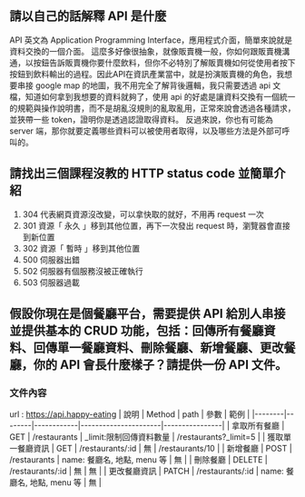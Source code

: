 ## 請以自己的話解釋 API 是什麼
API 英文為 Application Programming Interface，應用程式介面，簡單來說就是資料交換的一個介面。
這麼多好像很抽象，就像販賣機一般，你如何跟販賣機溝通，以按鈕告訴販賣機你要什麼飲料，但你不必特別了解販賣機如何從使用者按下按鈕到飲料輸出的過程。因此API在資訊產業當中，就是扮演販賣機的角色，我想要串接 google map 的地圖，我不用完全了解背後邏輯，我只需要透過 api 文檔，知道如何拿到我想要的資料就夠了，使用 api 的好處是讓資料交換有一個統一的規範與操作說明書，而不是胡亂沒規則的亂取亂用，正常來說會透過各種請求，並狹帶一些 token，證明你是透過認證取得資料。
反過來說，你也有可能為 server 端，那你就要定義哪些資料可以被使用者取得，以及哪些方法是外部可呼叫的。


## 請找出三個課程沒教的 HTTP status code 並簡單介紹
1. 304 代表網頁資源沒改變，可以拿快取的就好，不用再 request 一次
2. 301 資源「 永久 」移到其他位置，再下一次發出 request 時，瀏覽器會直接到新位置
3. 302 資源「 暫時 」移到其他位置
4. 500 伺服器出錯
5. 502 伺服器有個服務沒被正確執行
6. 503 伺服器過載


## 假設你現在是個餐廳平台，需要提供 API 給別人串接並提供基本的 CRUD 功能，包括：回傳所有餐廳資料、回傳單一餐廳資料、刪除餐廳、新增餐廳、更改餐廳，你的 API 會長什麼樣子？請提供一份 API 文件。

### 文件內容
url : https://api.happy-eating
| 說明     | Method | path       | 參數                   | 範例             |
|--------|--------|------------|----------------------|----------------|
| 拿取所有餐廳 | GET    | /restaurants     | _limit:限制回傳資料數量     | /restaurants?_limit=5 |
| 獲取單一餐廳資訊 | GET    | /restaurants/:id | 無         | /restaurants/10 |
| 新增餐廳   | POST   | /restaurants     | name: 餐廳名, 地點, menu 等 | 無 |
| 刪除餐廳   | DELETE   | /restaurants/:id  | 無 | 無              |
| 更改餐廳資訊   | PATCH   | /restaurants/:id  | name: 餐廳名, 地點, menu 等 | 無 |
